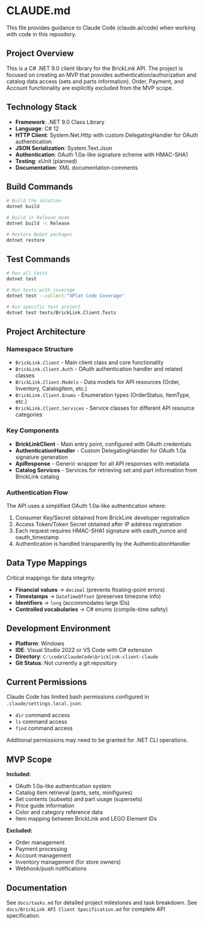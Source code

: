 # CLAUDE.md

This file provides guidance to Claude Code (claude.ai/code) when working with code in this repository.

## Project Overview

This is a C# .NET 9.0 client library for the BrickLink API. The project is focused on creating an MVP that provides authentication/authorization and catalog data access (sets and parts information). Order, Payment, and Account functionality are explicitly excluded from the MVP scope.

## Technology Stack

- **Framework**: .NET 9.0 Class Library
- **Language**: C# 12
- **HTTP Client**: System.Net.Http with custom DelegatingHandler for OAuth authentication
- **JSON Serialization**: System.Text.Json
- **Authentication**: OAuth 1.0a-like signature scheme with HMAC-SHA1
- **Testing**: xUnit (planned)
- **Documentation**: XML documentation comments

## Build Commands

```bash
# Build the solution
dotnet build

# Build in Release mode
dotnet build -c Release

# Restore NuGet packages
dotnet restore
```

## Test Commands

```bash
# Run all tests
dotnet test

# Run tests with coverage
dotnet test --collect:"XPlat Code Coverage"

# Run specific test project
dotnet test tests/BrickLink.Client.Tests
```

## Project Architecture

### Namespace Structure
- `BrickLink.Client` - Main client class and core functionality
- `BrickLink.Client.Auth` - OAuth authentication handler and related classes
- `BrickLink.Client.Models` - Data models for API resources (Order, Inventory, CatalogItem, etc.)
- `BrickLink.Client.Enums` - Enumeration types (OrderStatus, ItemType, etc.)
- `BrickLink.Client.Services` - Service classes for different API resource categories

### Key Components
- **BrickLinkClient** - Main entry point, configured with OAuth credentials
- **AuthenticationHandler** - Custom DelegatingHandler for OAuth 1.0a signature generation
- **ApiResponse<T>** - Generic wrapper for all API responses with metadata
- **Catalog Services** - Services for retrieving set and part information from BrickLink catalog

### Authentication Flow
The API uses a simplified OAuth 1.0a-like authentication where:
1. Consumer Key/Secret obtained from BrickLink developer registration
2. Access Token/Token Secret obtained after IP address registration
3. Each request requires HMAC-SHA1 signature with oauth_nonce and oauth_timestamp
4. Authentication is handled transparently by the AuthenticationHandler

## Data Type Mappings

Critical mappings for data integrity:
- **Financial values** → `decimal` (prevents floating-point errors)
- **Timestamps** → `DateTimeOffset` (preserves timezone info)
- **Identifiers** → `long` (accommodates large IDs)
- **Controlled vocabularies** → C# enums (compile-time safety)

## Development Environment

- **Platform**: Windows
- **IDE**: Visual Studio 2022 or VS Code with C# extension
- **Directory**: `C:\code\ClaudeCode\bricklink-client-claude`
- **Git Status**: Not currently a git repository

## Current Permissions

Claude Code has limited bash permissions configured in `.claude/settings.local.json`:
- `dir` command access
- `ls` command access  
- `find` command access

Additional permissions may need to be granted for .NET CLI operations.

## MVP Scope

**Included:**
- OAuth 1.0a-like authentication system
- Catalog item retrieval (parts, sets, minifigures)
- Set contents (subsets) and part usage (supersets)
- Price guide information
- Color and category reference data
- Item mapping between BrickLink and LEGO Element IDs

**Excluded:**
- Order management
- Payment processing
- Account management
- Inventory management (for store owners)
- Webhook/push notifications

## Documentation

See `docs/tasks.md` for detailed project milestones and task breakdown.
See `docs/BrickLink API Client Specification.md` for complete API specification.